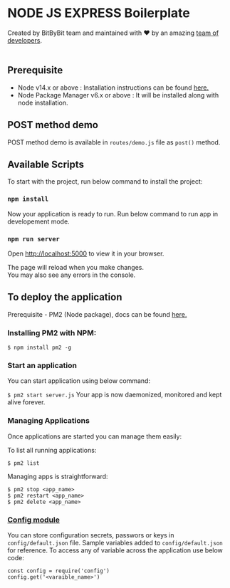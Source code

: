 # NODE JS EXPRESS Boilerplate

<div>
  Created by BitByBit team and maintained with ❤️ by an amazing <a href="https://www.hackerearth.com/challenges/hackathon/airbus-aerothon-40-finale/dashboard/1bfeeee/team/">team of developers</a>.
</div><br />

## Prerequisite

- Node v14.x or above : Installation instructions can be found [here.](https://nodejs.dev/learn/how-to-install-nodejs)
- Node Package Manager v6.x or above : It will be installed along with node installation.

## POST method demo

POST method demo is available in `routes/demo.js` file as `post()` method.

## Available Scripts

To start with the project, run below command to install the project:

### `npm install`

Now your application is ready to run. Run below command to run app in developement mode.

### `npm run server`

Open [http://localhost:5000](http://localhost:5000) to view it in your browser.

The page will reload when you make changes.\
You may also see any errors in the console.

## To deploy the application

Prerequisite - PM2 (Node package), docs can be found [here.](https://www.npmjs.com/package/pm2)

### Installing PM2 with NPM:

`$ npm install pm2 -g`

### Start an application

You can start application using below command:

`$ pm2 start server.js`
Your app is now daemonized, monitored and kept alive forever.

### Managing Applications

Once applications are started you can manage them easily:

To list all running applications:

`$ pm2 list`

Managing apps is straightforward:

`$ pm2 stop <app_name>` \
`$ pm2 restart <app_name>`\
`$ pm2 delete <app_name>`

### [Config module](https://www.npmjs.com/package/config)

You can store configuration secrets, passwors or keys in `config/default.json` file. Sample variables added to `config/default.json` for reference. To access any of variable across the application use below code:

`const config = require('config')` \
`config.get('<varaible_name>')`
